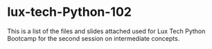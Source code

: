 # lux-tech-Python-102
This is a list of the files and slides attached used for Lux Tech Python Bootcamp for the second session on intermediate concepts.
